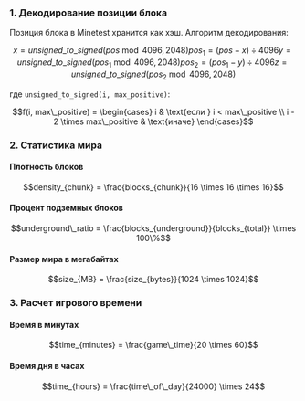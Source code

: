 
### 1. Декодирование позиции блока

Позиция блока в Minetest хранится как хэш. Алгоритм декодирования:

```math
x = unsigned\_to\_signed(pos \bmod 4096, 2048)
pos_1 = (pos - x) \div 4096
y = unsigned\_to\_signed(pos_1 \bmod 4096, 2048)
pos_2 = (pos_1 - y) \div 4096
z = unsigned\_to\_signed(pos_2 \bmod 4096, 2048)
```

где `unsigned_to_signed(i, max_positive)`:
```math
f(i, max\_positive) = \begin{cases} 
i & \text{если } i < max\_positive \\
i - 2 \times max\_positive & \text{иначе}
\end{cases}
```

### 2. Статистика мира

#### Плотность блоков
```math
density_{chunk} = \frac{blocks_{chunk}}{16 \times 16 \times 16}
```

#### Процент подземных блоков
```math
underground\_ratio = \frac{blocks_{underground}}{blocks_{total}} \times 100\%
```

#### Размер мира в мегабайтах
```math
size_{MB} = \frac{size_{bytes}}{1024 \times 1024}
```

### 3. Расчет игрового времени

#### Время в минутах
```math
time_{minutes} = \frac{game\_time}{20 \times 60}
```

#### Время дня в часах
```math
time_{hours} = \frac{time\_of\_day}{24000} \times 24
```
